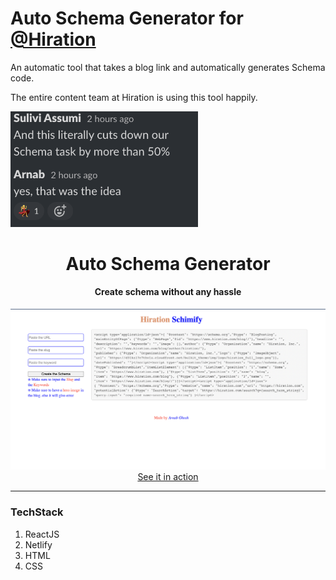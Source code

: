 # Auto Schema Generator for [@Hiration](https://hiration.com/blog/)
An automatic tool that takes a blog link and automatically generates Schema code. 

The entire content team at Hiration is using this tool happily. 
<div><a href="https://schimify.netlify.app/"><img src="/cover.png" / style="width:300px; "></a></div>


<div align="center">
  <h1>Auto Schema Generator</h1>
  <h4>Create schema without any hassle</h4>
  <div><a href="https://schimify.netlify.app/"><img src="/schimify.png"  style="width:600px; "></a></div>
  <a href="https://schimify.netlify.app/">See it in action</a>
</div>

---

### TechStack

1. <a>ReactJS</a>
2. <a>Netlify</a>
3. <a>HTML</a>
4. <a>CSS</a> 

